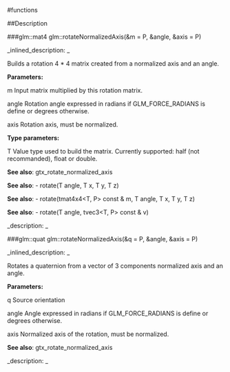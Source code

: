 #functions


<!--
_visible: True_
_advanced: False_
-->

##Description





<!----------------------------------------------------------------------------->

###glm::mat4 glm::rotateNormalizedAxis(&m = P, &angle, &axis = P)

<!--
_syntax: glm::rotateNormalizedAxis(&m = P, &angle, &axis = P)_
_name: glm::rotateNormalizedAxis_
_returns: glm::mat4_
_returns_description: _
_parameters: const glm::mat4 &m=P, const T &angle, const glm::vec3 &axis=P_
_version_started: 0.10.0_
_version_deprecated: _
_summary: _
_constant: False_
_static: False_
_visible: True_
_advanced: False_
-->

_inlined_description: _

Builds a rotation 4 * 4 matrix created from a normalized axis and an angle.


**Parameters:**

m Input matrix multiplied by this rotation matrix.

angle Rotation angle expressed in radians if GLM_FORCE_RADIANS is define or degrees otherwise.

axis Rotation axis, must be normalized.

**Type parameters:**

T Value type used to build the matrix. Currently supported: half (not recommanded), float or double.


**See also**: gtx_rotate_normalized_axis

**See also**: - rotate(T angle, T x, T y, T z)

**See also**: - rotate(tmat4x4<T, P> const & m, T angle, T x, T y, T z)

**See also**: - rotate(T angle, tvec3<T, P> const & v)





_description: _







<!----------------------------------------------------------------------------->

###glm::quat glm::rotateNormalizedAxis(&q = P, &angle, &axis = P)

<!--
_syntax: glm::rotateNormalizedAxis(&q = P, &angle, &axis = P)_
_name: glm::rotateNormalizedAxis_
_returns: glm::quat_
_returns_description: _
_parameters: const glm::quat &q=P, const T &angle, const glm::vec3 &axis=P_
_version_started: 0.10.0_
_version_deprecated: _
_summary: _
_constant: False_
_static: False_
_visible: True_
_advanced: False_
-->

_inlined_description: _

Rotates a quaternion from a vector of 3 components normalized axis and an angle.


**Parameters:**

q Source orientation

angle Angle expressed in radians if GLM_FORCE_RADIANS is define or degrees otherwise.

axis Normalized axis of the rotation, must be normalized.


**See also**: gtx_rotate_normalized_axis





_description: _







<!----------------------------------------------------------------------------->


